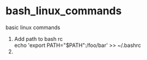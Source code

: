# bash_linux_commands
basic linux commands
1. Add path to bash rc <br />
      echo 'export PATH="$PATH":/foo/bar' >> ~/.bashrc
2.
